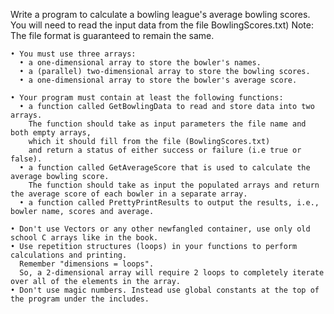 Write a program to calculate a bowling league's average bowling scores. 
You will need to read the input data from the file BowlingScores.txt)
Note: The file format is guaranteed to remain the same.
    
    • You must use three arrays:
      • a one-dimensional array to store the bowler's names.
      • a (parallel) two-dimensional array to store the bowling scores.
      • a one-dimensional array to store the bowler's average score.
  
    • Your program must contain at least the following functions:
      • a function called GetBowlingData to read and store data into two arrays. 
        The function should take as input parameters the file name and both empty arrays, 
        which it should fill from the file (BowlingScores.txt)
        and return a status of either success or failure (i.e true or false). 
      • a function called GetAverageScore that is used to calculate the average bowling score. 
        The function should take as input the populated arrays and return the average score of each bowler in a separate array.
      • a function called PrettyPrintResults to output the results, i.e., bowler name, scores and average.
      
    • Don't use Vectors or any other newfangled container, use only old school C arrays like in the book.
    • Use repetition structures (loops) in your functions to perform calculations and printing. 
      Remember "dimensions = loops". 
      So, a 2-dimensional array will require 2 loops to completely iterate over all of the elements in the array.
    • Don't use magic numbers. Instead use global constants at the top of the program under the includes.
